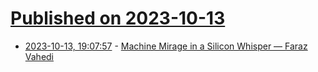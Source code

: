 # [Published on 2023-10-13](index.md)

* [2023-10-13, 19:07:57](https://lobste.rs/s/qwlpxu/machine_mirage_silicon_whisper_faraz) - [Machine Mirage in a Silicon Whisper — Faraz Vahedi](https://kfv.io/blog/hello-world)
